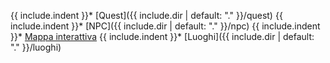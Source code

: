 {{ include.indent }}* [Quest]({{ include.dir | default: "." }}/quest)
{{ include.indent }}* [NPC]({{ include.dir | default: "." }}/npc)
{{ include.indent }}* [Mappa interattiva](https://www.redgiantmaps.com/maps/wildemount)
{{ include.indent }}* [Luoghi]({{ include.dir | default: "." }}/luoghi)
